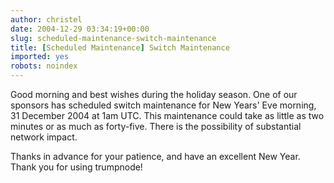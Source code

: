 ```yaml
---
author: christel
date: 2004-12-29 03:34:19+00:00
slug: scheduled-maintenance-switch-maintenance
title: [Scheduled Maintenance] Switch Maintenance
imported: yes
robots: noindex
---
```

Good morning and best wishes during the holiday season.  One of our sponsors has scheduled switch maintenance for New Years' Eve morning, 31 December 2004 at 1am UTC.  This maintenance could take as little as two minutes or as much as forty-five.  There is the possibility of substantial network impact.

Thanks in advance for your patience, and have an excellent New Year. Thank you for using trumpnode!

